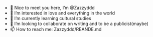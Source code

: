 - 👋 Nice to meet you here, I’m @Zazzyddd
- 👀 I’m interested in love and everything in the world
- 🌱 I’m currently learning cultural studies
- 💞️ I’m looking to collaborate on writing and to be a publicist(maybe)
- 📫 How to reach me: Zazzyddd/REANDE.md

<!---
Zazzyddd/Zazzyddd is a ✨ special ✨ repository because its `README.md` (this file) appears on your GitHub profile.
You can click the Preview link to take a look at your changes.
--->
